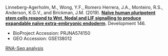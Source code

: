 Linneberg-Agerholm, M., Wong, Y.F., Romero Herrera, J.A., Monteiro, R.S., Anderson, K.G.V., and Brickman, J.M. (2019). **[Naïve human pluripotent stem cells respond to Wnt, Nodal and LIF signalling to produce expandable naïve extra-embryonic endoderm](https://doi.org/10.1242/dev.180620)**. Development 146.

- BioProject Accession: PRJNA574150
- GEO Accession: GSE138012

[RNA-Seq analysis](https://jlduan.github.io/Replica/dev.180620/notebooks/analyze.html)
